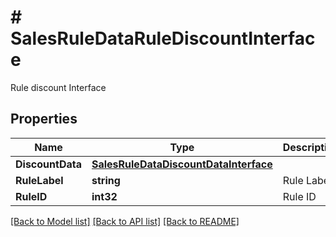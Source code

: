 # # SalesRuleDataRuleDiscountInterface
Rule discount Interface

## Properties 


Name | Type | Description | Notes
------------ | ------------- | ------------- | -------------
**DiscountData**| [**SalesRuleDataDiscountDataInterface**](SalesRuleDataDiscountDataInterface.md) |   |
**RuleLabel**| **string** | Rule Label  |
**RuleID**| **int32** | Rule ID  |


[[Back to Model list]](../../README.md#models) [[Back to API list]](../../README.md#endpoints) [[Back to README]](../../README.md)

